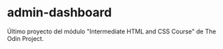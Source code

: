 # admin-dashboard
Último proyecto del módulo "Intermediate HTML and CSS Course" de The Odin Project.
